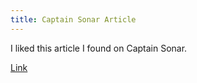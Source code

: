 ```yaml
---
title: Captain Sonar Article
---
```


I liked this article I found on Captain Sonar.

[Link](https://arstechnica.com/gaming/2016/12/captain-sonar-someone-finally-made-a-great-8p-board-game/)

